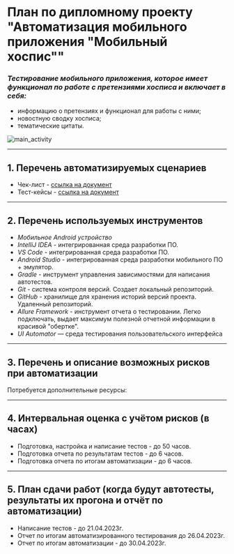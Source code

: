 # План по дипломному проекту "Автоматизация мобильного приложения "Мобильный хоспис""

### _Тестирование мобильного приложения, которое имеет функционал по работе с претензиями хосписа и включает в себя:_

-   информацию о претензиях и функционал для работы с ними;
-   новостную сводку хосписа;
-   тематические цитаты.

![main_activity](https://raw.githubusercontent.com/MironovED/diploma_QA_2023/master/pic/main_activity.png)

---

## 1. Перечень автоматизируемых сценариев

-   Чек-лист - [ссылка на документ](https://github.com/MironovED/diploma_QA_2023/blob/master/docs/Cases.xlsx)
-   Тест-кейсы - [ссылка на документ](https://github.com/MironovED/diploma_QA_2023/blob/master/docs/Cases.xlsx)

---

## 2. Перечень используемых инструментов

-   _Мобильное Android устройство_
-   _IntelliJ IDEA_ - интегрированная среда разработки ПО.
-   _VS Code_ - интегрированная среда разработки ПО.
-   _Android Studio_ - интегрированная среда разработки мобильного ПО + эмулятор.
-   _Gradle_ - инструмент управления зависимостями для написания автотестов.
-   _Git_ - система контроля версий. Создает локальный репозиторий.
-   _GitHub_ - хранилище для хранения историй версий проекта. Удаленный репозиторий.
-   _Allure Framework_ - инструмент отчета о тестировании. Легко подключать, выдает максимум полезной отчетной информации в красивой "обертке".
-   _UI Automator_ — среда тестирования пользовательского интерфейса

---

## 3. Перечень и описание возможных рисков при автоматизации

Потребуется дополнительные ресурсы:

---

## 4. Интервальная оценка с учётом рисков (в часах)

-   Подготовка, настройка и написание тестов - до 50 часов.
-   Подготовка отчета по результатам тестов - до 6 часов.
-   Подготовка отчета по итогам автоматизации - до 6 часов.

---

## 5. План сдачи работ (когда будут автотесты, результаты их прогона и отчёт по автоматизации)

-   Написание тестов - до 21.04.2023г.
-   Отчет по итогам автоматизированного тестирования до 26.04.2023г.
-   Отчет по итогам автоматизации - до 30.04.2023г.
